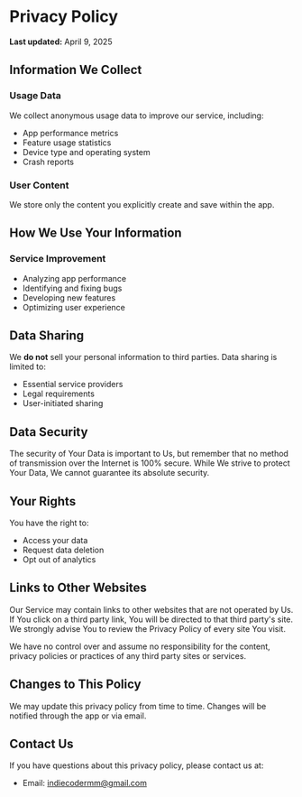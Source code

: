 # Privacy Policy

**Last updated:** April 9, 2025

## Information We Collect

### Usage Data

We collect anonymous usage data to improve our service, including:

- App performance metrics
- Feature usage statistics
- Device type and operating system
- Crash reports

### User Content

We store only the content you explicitly create and save within the app.

## How We Use Your Information

### Service Improvement

- Analyzing app performance
- Identifying and fixing bugs
- Developing new features
- Optimizing user experience

## Data Sharing

We **do not** sell your personal information to third parties. Data sharing is limited to:

- Essential service providers
- Legal requirements
- User-initiated sharing

## Data Security

The security of Your Data is important to Us, but remember that no method of transmission over the Internet is 100% secure. While We strive to protect Your Data, We cannot guarantee its absolute security.

## Your Rights

You have the right to:

- Access your data
- Request data deletion
- Opt out of analytics

## Links to Other Websites

Our Service may contain links to other websites that are not operated by Us. If You click on a third party link, You will be directed to that third party's site. We strongly advise You to review the Privacy Policy of every site You visit.

We have no control over and assume no responsibility for the content, privacy policies or practices of any third party sites or services.


## Changes to This Policy

We may update this privacy policy from time to time. Changes will be notified through the app or via email.

## Contact Us

If you have questions about this privacy policy, please contact us at:

- Email: indiecodermm@gmail.com


